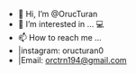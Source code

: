 - 👋 Hi, I’m @OrucTuran
- 👀 I’m interested in ... 💻
- 📫 How to reach me ... 
- |instagram: oructuran0 
- |Email: orctrn194@gmail.com 

<!---
OrucTuran/OrucTuran is a ✨ special ✨ repository because its `README.md` (this file) appears on your GitHub profile.
You can click the Preview link to take a look at your changes.
--->
